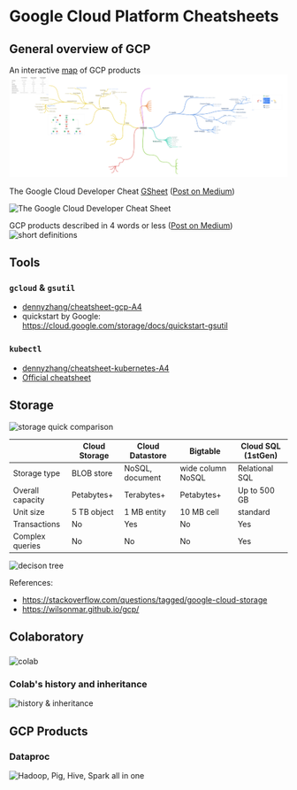 # Google Cloud Platform Cheatsheets


## General overview of GCP

An interactive [map](https://coggle.it/diagram/W1hzfKfTAj0VEwcM/t/gcp-products) of GCP products
![products](./images/GCP_Products.png)


The Google Cloud Developer Cheat [GSheet](https://drive.google.com/open?id=1OkFbizpnc_iyzcApqRrqsNtUVazKJDtCyH5vw3352xM) ([Post on Medium](https://medium.com/google-cloud/the-google-cloud-developer-cheat-sheet-429775bd6d11))


![The Google Cloud Developer Cheat Sheet](https://cdn-images-1.medium.com/max/2000/1*ru3zUSy03sdJVkDD9_9Big.png)


GCP products described in 4 words or less ([Post on Medium](https://medium.com/google-cloud/gcp-products-described-in-4-words-or-less-f3056550e595))
![short definitions](https://cdn-images-1.medium.com/max/2000/1*uldXXOD-F4qKZpGMnFlcKw.png)


## Tools

### `gcloud` & `gsutil`

* [dennyzhang/cheatsheet-gcp-A4](https://github.com/dennyzhang/cheatsheet-gcp-A4)
* quickstart by Google: https://cloud.google.com/storage/docs/quickstart-gsutil

### `kubectl`

* [dennyzhang/cheatsheet-kubernetes-A4](https://github.com/dennyzhang/cheatsheet-kubernetes-A4)
* [Official cheatsheet](https://kubernetes.io/docs/reference/kubectl/cheatsheet/)

## Storage

![storage quick comparison](https://user-images.githubusercontent.com/300046/31043498-0da3e3a8-a57a-11e7-897e-8212079dcbfb.jpg)


|                  | Cloud Storage | Cloud Datastore | Bigtable          | Cloud SQL (1stGen) |
|------------------|---------------|-----------------|-------------------|--------------------|
| Storage type     | BLOB store    | NoSQL, document | wide column NoSQL | Relational SQL     |
| Overall capacity | Petabytes+    | Terabytes+      | Petabytes+        | Up to 500 GB       |
| Unit size        | 5 TB object   | 1 MB entity     | 10 MB cell        | standard           |
| Transactions     | No            | Yes             | No                | Yes                |
| Complex queries  | No            | No              | No                | Yes                |

![decison tree](https://user-images.githubusercontent.com/300046/30033965-bd70b7a8-915b-11e7-9aba-9c2cbf5f62e8.png)

References:

* https://stackoverflow.com/questions/tagged/google-cloud-storage
* https://wilsonmar.github.io/gcp/ 


## Colaboratory

### 

![colab](https://camo.qiitausercontent.com/0f3c4eabae42b14be76d89085d215d37971e918a/68747470733a2f2f71696974612d696d6167652d73746f72652e73332e616d617a6f6e6177732e636f6d2f302f36343630382f64303862633335652d663632342d323339372d303137312d6333393365363431353662332e706e67)


### Colab's history and inheritance

![history & inheritance](https://camo.qiitausercontent.com/13c42c08aca1425cfe65ef95bfb1bb4666ebc7aa/68747470733a2f2f71696974612d696d6167652d73746f72652e73332e616d617a6f6e6177732e636f6d2f302f36343630382f35326430373461302d653361612d363265362d306262372d6263366264663334376432612e706e67)

## GCP Products

### Dataproc

![Hadoop, Pig, Hive, Spark all in one](https://1.bp.blogspot.com/-5uC9aqnW1WQ/WO02q7GEh8I/AAAAAAAACJE/e4alCwjynh0hUFbVwHcvL8UJmgBWQa9aACLcB/w1200-h630-p-k-no-nu/dataproc.JPG)